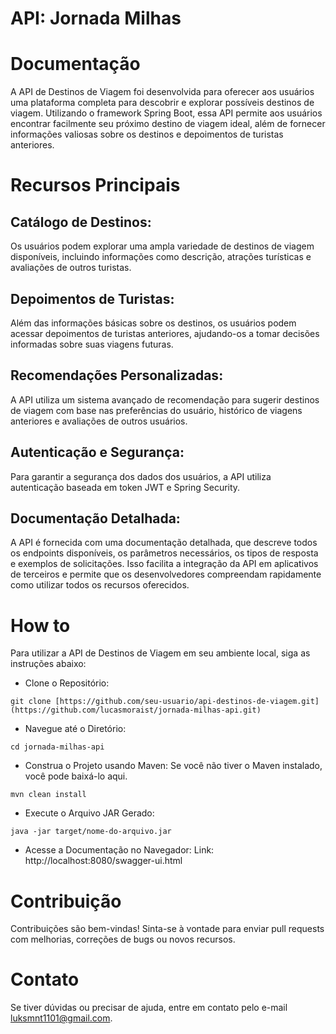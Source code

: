 # API: Jornada Milhas

# Documentação
A API de Destinos de Viagem foi desenvolvida para oferecer aos usuários uma plataforma completa para descobrir e explorar possíveis destinos de viagem. Utilizando o framework Spring Boot, essa API permite aos usuários encontrar facilmente seu próximo destino de viagem ideal, além de fornecer informações valiosas sobre os destinos e depoimentos de turistas anteriores.

# Recursos Principais
## Catálogo de Destinos:
Os usuários podem explorar uma ampla variedade de destinos de viagem disponíveis, incluindo informações como descrição, atrações turísticas e avaliações de outros turistas.
## Depoimentos de Turistas:
Além das informações básicas sobre os destinos, os usuários podem acessar depoimentos de turistas anteriores, ajudando-os a tomar decisões informadas sobre suas viagens futuras.
## Recomendações Personalizadas:
A API utiliza um sistema avançado de recomendação para sugerir destinos de viagem com base nas preferências do usuário, histórico de viagens anteriores e avaliações de outros usuários.
## Autenticação e Segurança:
Para garantir a segurança dos dados dos usuários, a API utiliza autenticação baseada em token JWT e Spring Security.
## Documentação Detalhada:
A API é fornecida com uma documentação detalhada, que descreve todos os endpoints disponíveis, os parâmetros necessários, os tipos de resposta e exemplos de solicitações. Isso facilita a integração da API em aplicativos de terceiros e permite que os desenvolvedores compreendam rapidamente como utilizar todos os recursos oferecidos.

# How to
Para utilizar a API de Destinos de Viagem em seu ambiente local, siga as instruções abaixo:

- Clone o Repositório:
```
git clone [https://github.com/seu-usuario/api-destinos-de-viagem.git](https://github.com/lucasmoraist/jornada-milhas-api.git)
```

- Navegue até o Diretório:
```
cd jornada-milhas-api
```

- Construa o Projeto usando Maven:
Se você não tiver o Maven instalado, você pode baixá-lo aqui.
```
mvn clean install
```

- Execute o Arquivo JAR Gerado:
```
java -jar target/nome-do-arquivo.jar
```

- Acesse a Documentação no Navegador:
Link: http://localhost:8080/swagger-ui.html

# Contribuição
Contribuições são bem-vindas! Sinta-se à vontade para enviar pull requests com melhorias, correções de bugs ou novos recursos.

# Contato
Se tiver dúvidas ou precisar de ajuda, entre em contato pelo e-mail <a href="mailto:luksmnt1101@gmail.com">luksmnt1101@gmail.com</a>.
